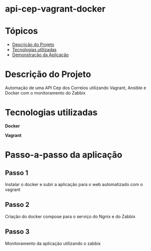 # api-cep-vagrant-docker
# Tópicos

* [Descrição do Projeto](#descrição-do-projeto)
* [Tecnologias utilizadas](#tecnologias-utilizadas)
* [Demonstração da Aplicação](#passo-a-passo-da-aplicação)

# Descrição do Projeto
 Automação de uma API Cep dos Correios utilizando Vagrant, Ansible e Docker com o monitoramento do Zabbix
 
# Tecnologias utilizadas
**Docker**

**Vagrant**

# Passo-a-passo da aplicação

## Passo 1
Instalar o docker e subir a aplicação para o web automatizado com o vagrant

## Passo 2 
Criação do docker compose para o serviço do Ngnix e do Zabbix
## Passo 3 
Monitoramento da aplicação utilizando o zabbix

